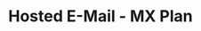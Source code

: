 ---
title: Hosted E-Mail - MX Plan
slug: emails
excertp: All you need to know about Hosted E-Mail - MX Plan
---